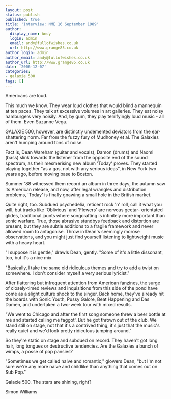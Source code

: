 ```yaml
---
layout: post
status: publish
published: true
title: 'Interview: NME 16 September 1989'
author:
  display_name: Andy
  login: admin
  email: andy@fullofwishes.co.uk
  url: http://www.grange85.co.uk
author_login: admin
author_email: andy@fullofwishes.co.uk
author_url: http://www.grange85.co.uk
date: '2006-12-07'
categories:
- galaxie 500
tags: []
---
```

Americans are loud.

This much we know. They wear loud clothes that would blind a mannequin at ten
paces. They talk at excessive volumes in art galleries. They eat noisy
hamburgers very noisily. And, by gum, they play terrifyingly loud music - all
of them. Even Suzanne Vega.

GALAXIE 500, however, are distinctly undemented deviators from the ear-
shattering norm. Far from the fuzzy fury of Mudhoney et al. The Galaxies
aren't humping around tons of noise.

Fact is, Dean Wareham (guitar and vocals), Damon (drums) and Naomi (bass)
slink towards the listener from the opposite end of the sound spectrum, as
their mesmerising new album 'Today' proves. They started playing together "as
a gas, not with any serious ideas", in New York two years ago, before moving
base to Boston.

Summer '88 witnessed them record an album in three days, the autumn saw its
American release, and now, after legal wrangles and distribution problems,
'Today' is finally gnawing a small hole in the British market.

Quite right, too. Subdued psychedelia, reticent rock 'n' roll, call it what
you will, but tracks like 'Oblivious' and 'Flowers' are nervous geetar-
orientated glides, traditional jaunts where songcrafting is infinitely more
important than sonic warfare. True, those abrasive standbys feedback and
distortion are present, but they are subtle additions to a fragile framework
and never allowed room to antagonise. Throw in Dean's seemingly morose
observations, and you might just find yourself listening to lightweight music
with a heavy heart.

"I suppose it is gentle," drawls Dean, gently. "Some of it's a little
dissonant, too, but it's a nice mix.

"Basically, I take the same old ridiculous themes and try to add a twist on
somewhere. I don't consider myself a very serious lyricist."

After flattering but infrequent attention from American fanzines, the surge of
closely-timed reviews and inquisitions from this side of the pond have come as
a slight culture shock to the singer. Back home, they've already hit the
boards with Sonic Youth, Pussy Galore, Beat Happening and Das Damen, and
undertaken a two-week tour with mixed results.

"We went to Chicago and after the first song someone threw a beer bottle at me
and started calling me faggot'. But he got thrown out of the club. We stand
still on stage, not that it's a contrived thing, it's just that the music's
really quiet and we'd look pretty ridiculous jumping around."

So they're static on stage and subdued on record. They haven't got long hair,
long tongues or destructive tendencies. Are the Galaxies a bunch of wimps, a
posse of pop pansies?

"Sometimes we get called naive and romantic," glowers Dean, "but I'm not sure
we're any more naive and childlike than anything that comes out on Sub Pop."

Galaxie 500. The stars are shining, right?

Simon Williams

